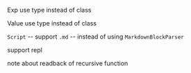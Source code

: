 Exp use type instead of class

Value use type instead of class

`Script` -- support `.md` -- instead of using `MarkdownBlockParser`

support repl

note about readback of recursive function
